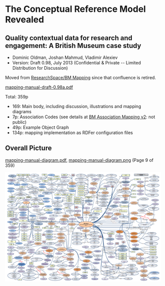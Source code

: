 # The Conceptual Reference Model Revealed

## Quality contextual data for research and engagement: A British Museum case study
- Dominic Oldman, Joshan Mahmud, Vladimir Alexiev
- Version: Draft 0.98, July 2013 (Confidential & Private -- Limited Distribution for Discussion)

Moved from [ResearchSpace/BM Mapping](https://confluence.ontotext.com/display/ResearchSpace/BM+Mapping) since that confluence is retired.

[mapping-manual-draft-0.98a.pdf](mapping-manual-draft-0.98a.pdf)

Total: 359p
- 169: Main body, including discussion, illustrations and mapping diagrams
- 7p: Association Codes (see details at [BM Association Mapping v2](https://confluence.ontotext.com/display/ResearchSpace/BM+Association+Mapping+v2): not public)
- 49p: Example Object Graph
- 134p: mapping implementation as RDFer configuration files

## Overall Picture

[mapping-manual-diagram.pdf](mapping-manual-diagram.pdf), [mapping-manual-diagram.png](mapping-manual-diagram.png) (Page 9 of 359)

![](mapping-manual-diagram-small.png)
